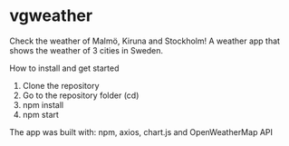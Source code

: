 # vgweather
Check the weather of Malmö, Kiruna and Stockholm!
A weather app that shows the weather of 3 cities in Sweden. 

How to install and get started
1. Clone the repository 
2. Go to the repository folder (cd)
3. npm install
4. npm start

The app was built with: npm, axios, chart.js and OpenWeatherMap API
